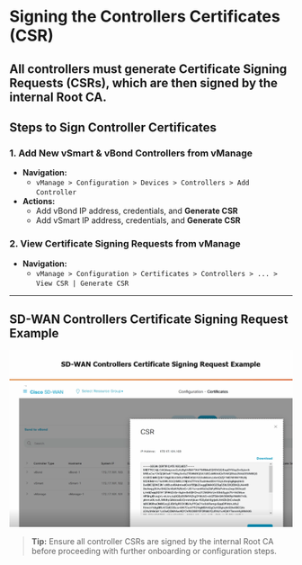 
# Signing the Controllers Certificates (CSR)

All controllers must generate Certificate Signing Requests (CSRs), which are then signed by the internal Root CA.
---

## Steps to Sign Controller Certificates

### 1. Add New vSmart & vBond Controllers from vManage
- **Navigation:**
  - `vManage > Configuration > Devices > Controllers > Add Controller`
- **Actions:**
  - Add vBond IP address, credentials, and **Generate CSR**
  - Add vSmart IP address, credentials, and **Generate CSR**

### 2. View Certificate Signing Requests from vManage
- **Navigation:**
  - `vManage > Configuration > Certificates > Controllers > ... > View CSR | Generate CSR`

---

## SD-WAN Controllers Certificate Signing Request Example

![SD-WAN Controllers Certificate Signing Request Example](../images/SDWAN_CSR_Example.png)

> **Tip:** Ensure all controller CSRs are signed by the internal Root CA before proceeding with further onboarding or configuration steps.
